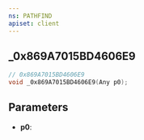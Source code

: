 ```yaml
---
ns: PATHFIND
apiset: client
---
```

## _0x869A7015BD4606E9

```c
// 0x869A7015BD4606E9
void _0x869A7015BD4606E9(Any p0);
```


## Parameters
* **p0**:



